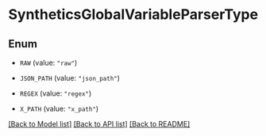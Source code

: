 # SyntheticsGlobalVariableParserType

## Enum


* `RAW` (value: `"raw"`)

* `JSON_PATH` (value: `"json_path"`)

* `REGEX` (value: `"regex"`)

* `X_PATH` (value: `"x_path"`)


[[Back to Model list]](../README.md#documentation-for-models) [[Back to API list]](../README.md#documentation-for-api-endpoints) [[Back to README]](../README.md)


